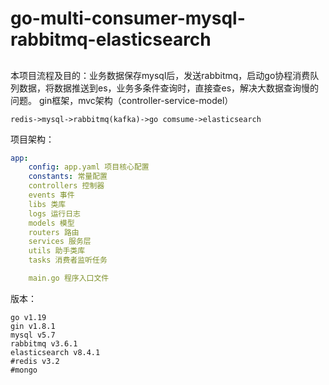 # go-multi-consumer-mysql-rabbitmq-elasticsearch  

##
本项目流程及目的：业务数据保存mysql后，发送rabbitmq，启动go协程消费队列数据，将数据推送到es，业务多条件查询时，直接查es，解决大数据查询慢的问题。 
gin框架，mvc架构（controller-service-model）
   
 ```shell script
redis->mysql->rabbitmq(kafka)->go comsume->elasticsearch
```

项目架构：  
```yaml script
app:
    config: app.yaml 项目核心配置
    constants: 常量配置
    controllers 控制器
    events 事件
    libs 类库
    logs 运行日志
    models 模型
    routers 路由
    services 服务层
    utils 助手类库 
    tasks 消费者监听任务 

    main.go 程序入口文件
```

版本：
```shell script
go v1.19
gin v1.8.1
mysql v5.7
rabbitmq v3.6.1
elasticsearch v8.4.1
#redis v3.2
#mongo 
```